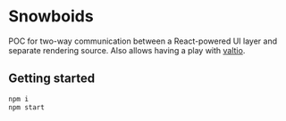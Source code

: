 # Snowboids

POC for two-way communication between a React-powered UI layer and separate rendering source. Also allows having a play with [valtio](https://github.com/pmndrs/valtio).

## Getting started

```sh
npm i
npm start
```

